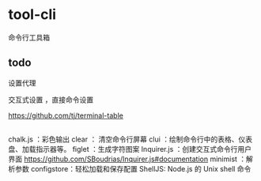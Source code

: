 # tool-cli

命令行工具箱

## todo

设置代理

交互式设置 ，直接命令设置

https://github.com/tj/terminal-table


##

chalk.js ：彩色输出
clear ： 清空命令行屏幕
clui ：绘制命令行中的表格、仪表盘、加载指示器等。
figlet ：生成字符图案
Inquirer.js ：创建交互式命令行用户界面 https://github.com/SBoudrias/Inquirer.js#documentation
minimist ：解析参数
configstore：轻松加载和保存配置
ShellJS: Node.js 的 Unix shell 命令
